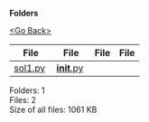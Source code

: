 **Folders**

[&lt;Go Back&gt;](../right.html)

<table><thead><tr class="header"><th><strong>File</strong></th><th><strong>File</strong></th><th><strong>File</strong></th><th><strong>File</strong></th></tr></thead><tbody><tr class="odd"><td><a href="sol1.py">sol1.py</a> </td><td><a href="__init__.py"><strong>init</strong>.py</a> </td><td></td><td></td></tr></tbody></table>

Folders: 1  
Files: 2  
Size of all files: 1061 KB
